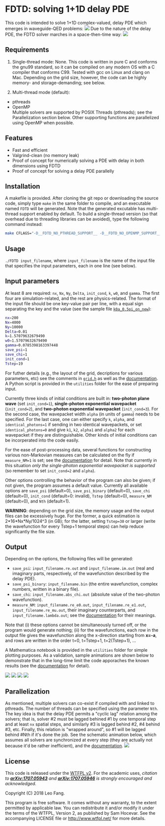 # FDTD: solving 1+1D delay PDE
This code is intended to solve 1+1D complex-valued, delay PDE which emerges in waveguide-QED problems: ![](doc/delay_PDE.png)
Due to the nature of the delay PDE, the FDTD solver marches in a space-then-time way: ![](doc/FDTD_marching.gif)

## Requirements
1. Single-thread mode: 
  None. This code is written in pure C and conforms the gnu99 standard, so it can be compiled on any modern OS with a C compiler that conforms C99. Tested with gcc on Linux and clang on Mac. Depending on the grid size, however, the code can be highly memory- and storage-demanding; see below.

2. Multi-thread mode (default):
  - pthreads
  - OpenMP  
  Multiple solvers are supported by POSIX Threads (pthreads); see the Parallelization section below. Other supporting functions are parallelized using OpenMP when possible.

## Features
* Fast and efficient
* Valgrind-clean (no memory leak)
* Proof of concept for numerically solving a PDE with delay in both dimensions using FDTD
* Proof of concept for solving a delay PDE parallelly 

## Installation
A makefile is provided. After cloning the git repo or downloading the source code, simply type `make` in the same folder to compile, and an executable named `FDTD` will be generated. Note that the generated excutable has multi-thread support enabled by default. To build a single-thread version (so that overhead due to threading libraries can be avoided), type the following command instead:
```bash
make CFLAGS="-D__FDTD_NO_PTHREAD_SUPPORT__ -D__FDTD_NO_OPENMP_SUPPORT__"
```

## Usage
`./FDTD input_filename`, where `input_filename` is the name of the input file that specifies the input parameters, each in one line (see below).

## Input parameters
At least 8 are required: `nx`, `Nx`, `Ny`, `Delta`, `init_cond`, `k`, `w0`, and `gamma`. The first four are simulation-related, and the rest are physics-related. The format of the input file should be one key-value pair per line, with a equal sign separating the key and the value (see the sample file [`k0a_0.5pi_on_new`](k0a_0.5pi_on_new)):
```bash
nx=200
Nx=4000
Ny=10000
Delta=0.01
k=1.57079632679490
w0=1.57079632679490
gamma=0.0785398163397448
save_psi=1
save_chi=1
init_cond=1
Tstep=19
```
For futher details (e.g., the layout of the grid, decriptions for various parameters, etc) see the comments in [`grid.h`](grid.h) as well as the [documentation](doc/FDTD_JORS_style.pdf). A Python script is provided in the `utilities` folder for the ease of preparing input.

Currently three kinds of initial conditions are built in: **two-photon plane wave** (set `init_cond=1`), **single-photon exponential wavepacket** (`init_cond=2`), and **two-photon exponential wavepacket** (`init_cond=3`). For the second case, the wavepacket width `alpha` (in units of `gamma`) needs to be specified. For the last case, one can either specify `k`, `alpha`, and `identical_photons=1` if sending in two identical wavepackets, or set `identical_photons=0` and give `k1`, `k2`, `alpha1` and `alpha2` for each wavepacket if they are distinguishable. Other kinds of initial conditions can be incorperated into the code easily.

For the ease of post-processing data, several functions for constructing various non-Markovian measures can be calculated on the fly if `measure_NM=1` is set; see the [documentation](doc/FDTD_JORS_style.pdf) for detail. Note that currently in this situation *only the single-photon exponential wavepacket is supported* (so remember to set `init_cond=2` and `alpha`).

Other options controlling the behavior of the program can also be given; if not given, the program assumes a default value. Currently all available options are `save_psi` (default=0), `save_psi_binary` (default=0), `save_chi` (default=0), `init_cond` (default=0: invalid), `Tstep` (default=0), `measure_NM` (default=0), and `Nth` (default=1).

**WARNING**: depending on the grid size, the memory usage and the output files can be excessively huge. For the former, a quick estimation is 2\*16\*Nx\*Ny/1024^3 (in GB); for the latter, setting `Tstep=30` or larger (write the wavefunction for every Tstep+1 temporal steps) can help reduce significantly the file size.

## Output
Depending on the options, the following files will be generated: 
* `save_psi`: `input_filename.re.out` and `input_filename.im.out` (real and imaginary parts, respectively, of the wavefunction described by the delay PDE). 
* `save_psi_binary`: `input_filename.bin` (the entire wavefunction, complex numbers, written in a binary file).
* `save_chi`: `input_filename.abs_chi.out` (absolute value of the two-photon wavefunction).
* `measure_NM`: `input_filename.re_e0.out`, `input_filename.re_e1.out`, `input_filename.re_mu.out`, their imaginary counterparts, and `input_filename.lambda.out`; see the [documentation](doc/FDTD_JORS_style.pdf) for their meanings.

Note that (i) these options cannot be simultaneously turned off, or the program would generate nothing; (ii) for the wavefunctions, each row in the output file gives the wavefunction along the x-direction starting from **x=-a**, and rows are written in the order t=0, t=Tstep+1, t=2(Tstep+1), ...

A Mathematica notebook is provided in the `utilities` folder for simple plotting purposes. As a validation, sample animations are shown below to demonstrate that in the long-time limit the code apporaches the known results (see the [documentation](doc/FDTD_JORS_style.pdf) for detail).

![](doc/g2_k0a_0.25pi_on.gif) ![](doc/g2_k0a_0.25pi_off_-1Gamma.gif)
![](doc/g2_k0a_0.5pi_on.gif) ![](doc/g2_k0a_0.5pi_off_-1Gamma.gif)

## Parallelization
As mentioned, multiple solvers can co-exist if compiled with and linked to pthreads. The number of threads can be specified using the parameter `Nth`. The key idea is that the delay PDE permits a "cyclic lag" relation among the solvers; that is, solver #2 must be lagged behined #1 by one temporal step and at least `nx` spatial steps, and similarly #3 is lagged behind #2, #4 behind #3, etc. Finally, this relation is "wrapped around", so #1 will be lagged behind #Nth if it's done the job. See the schematic animation below, which assumes all solvers are synchronized at every step (they are actually not because it'd be rather inefficient), and the [documentation](doc/FDTD_JORS_style.pdf). 
![](doc/FDTD_marching_multithread.gif)

## License
This code is released under the [WTFPL v2](http://www.wtfpl.net). For the academic uses, *citation to **[arXiv:1707.05943](https://arxiv.org/abs/1707.05943)** and **[arXiv:1707.05946](https://arxiv.org/abs/1707.05946)** is strongly encouraged and acknowledged.* 

Copyright (C) 2018 Leo Fang.

This program is free software. It comes without any warranty, to the extent permitted by applicable law. You can redistribute it and/or modify it under the terms of the WTFPL, Version 2, as published by Sam Hocevar. See the accompanying LICENSE file or http://www.wtfpl.net/ for more details.
